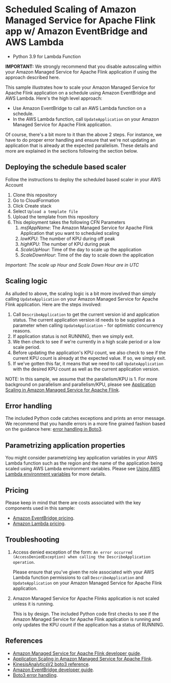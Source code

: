 # Scheduled Scaling of Amazon Managed Service for Apache Flink app w/ Amazon EventBridge and AWS Lambda

* Python 3.9 for Lambda Function


**IMPORTANT:** We strongly recommend that you disable autoscaling within your Amazon Managed Service for Apache Flink application if using the approach described here.

This sample illustrates how to scale your Amazon Managed Service for Apache Flink application on a schedule using Amazon EventBridge and AWS Lambda. Here's the high level approach:

- Use Amazon EventBridge to call an AWS Lambda function on a schedule.
- In the AWS Lambda function, call `UpdateApplication` on your Amazon Managed Service for Apache Flink application.

Of course, there's a bit more to it than the above 2 steps. For instance, we have to do proper error handling and ensure that we're not updating an application that is already at the expected parallelism. These details and more are explained in the sections following the section below.

## Deploying the schedule based scaler

Follow the instructions to deploy the scheduled based scaler in your AWS Account

1. Clone this repository 
2. Go to CloudFormation
3. Click Create stack
4. Select `Upload a template file`
5. Upload the template from this repository
6. This deployment takes the following CFN Parameters 
   1. *msfAppName*: The Amazon Managed Service for Apache Flink Application that you want to scheduled scaling
   2. *lowKPU*: The number of KPU during off peak
   3. *highKPU*: The number of KPU during peak
   4. *ScaleUpHour*: Time of the day to scale up the application
   5. *ScaleDownHour*: Time of the day to scale down the application

*Important: The scale up Hour and Scale Down Hour are in UTC*

## Scaling logic

As alluded to above, the scaling logic is a bit more involved than simply calling `UpdateApplication` on your Amazon Managed Service for Apache Flink application. Here are the steps involved:

1. Call `DescribeApplication` to get the current version id and application status. The current application version id needs to be supplied as a parameter when calling `UpdateApplication` - for optimistic concurrency reasons.
2. If application status is not RUNNING, then we simply exit.
3. We then check to see if we're currently in a high scale period or a low scale period.
4. Before updating the application's KPU count, we also check to see if the current KPU count is already at the expected value. If so, we simply exit.
5. If we've gotten this far, it means that we need to call `UpdateApplication` with the desired KPU count as well as the current application version.

NOTE: In this sample, we assume that the parallelism/KPU is 1. For more background on parallelism and parallelism/KPU, please see [Application Scaling in Amazon Managed Service for Apache Flink](https://docs.aws.amazon.com/kinesisanalytics/latest/java/how-scaling.html).

## Error handling

The included Python code catches exceptions and prints an error message. We recommend that you handle errors in a more fine grained fashion based on the guidance here: [error handling in Boto3](https://boto3.amazonaws.com/v1/documentation/api/latest/guide/error-handling.html).

## Parametrizing application properties

You might consider parametrizing key application variables in your AWS Lambda function such as the region and the name of the application being scaled using AWS Lambda environment variables. Please see [Using AWS Lambda environment variables](https://docs.aws.amazon.com/lambda/latest/dg/configuration-envvars.html) for more details.

## Pricing

Please keep in mind that there are costs associated with the key components used in this sample:

- [Amazon EventBridge pricing](https://aws.amazon.com/eventbridge/pricing/).
- [Amazon Lambda pricing](https://aws.amazon.com/lambda/pricing/).

## Troubleshooting

1. Access denied exception of the form: `An error occurred (AccessDeniedException) when calling the DescribeApplication operation`.

   Please ensure that you've given the role associated with your AWS Lambda function permissions to call `DescribeApplication` and `UpdateApplication` on your Amazon Managed Service for Apache Flink application.

2. Amazon Managed Service for Apache Flinks application is not scaled unless it is running.

   This is by design. The included Python code first checks to see if the Amazon Managed Service for Apache Flink application is running and only updates the KPU count if the application has a status of RUNNING.

## References

- [Amazon Managed Service for Apache Flink developer guide](https://docs.aws.amazon.com/kinesisanalytics/latest/java/what-is.html).
- [Application Scaling in Amazon Managed Service for Apache Flink](https://docs.aws.amazon.com/kinesisanalytics/latest/java/how-scaling.html).
- [KinesisAnalyticsV2 boto3 reference](https://boto3.amazonaws.com/v1/documentation/api/latest/reference/services/kinesisanalyticsv2.html).
- [Amazon EventBridge developer guide](https://docs.aws.amazon.com/eventbridge/latest/userguide/eb-what-is.html).
- [Boto3 error handling](https://boto3.amazonaws.com/v1/documentation/api/latest/guide/error-handling.html).
